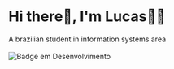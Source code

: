# Hi there👋, I'm Lucas🙋‍♂️
A brazilian student in information systems area </br>
</br>
![Badge em Desenvolvimento](http://img.shields.io/static/v1?label=STATUS&message=EM%20DESENVOLVIMENTO&color=GREEN&style=for-the-badge)

